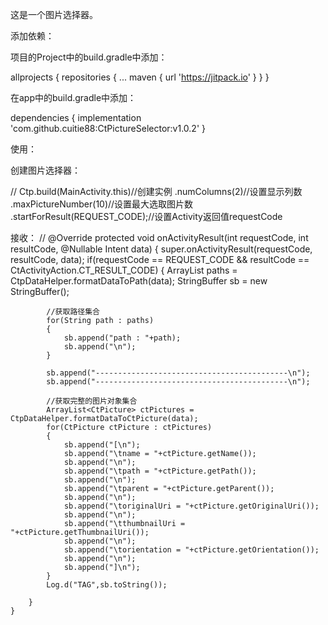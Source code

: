 这是一个图片选择器。


添加依赖：

项目的Project中的build.gradle中添加：

allprojects {
		repositories {
			...
			maven { url 'https://jitpack.io' }
		}
	}

在app中的build.gradle中添加：

dependencies {
	        implementation 'com.github.cuitie88:CtPictureSelector:v1.0.2'
}

使用：

创建图片选择器：

//
Ctp.build(MainActivity.this)//创建实例
     .numColumns(2)//设置显示列数
     .maxPictureNumber(10)//设置最大选取图片数
     .startForResult(REQUEST_CODE);//设置Activity返回值requestCode
              
              
接收：
//
@Override
    protected void onActivityResult(int requestCode, int resultCode, @Nullable Intent data)
    {
        super.onActivityResult(requestCode, resultCode, data);
        if(requestCode == REQUEST_CODE && resultCode == CtActivityAction.CT_RESULT_CODE)
        {
            ArrayList<String> paths =  CtpDataHelper.formatDataToPath(data);
            StringBuffer sb = new StringBuffer();

            //获取路径集合
            for(String path : paths)
            {
                sb.append("path : "+path);
                sb.append("\n");
            }

            sb.append("-------------------------------------------\n");
            sb.append("-------------------------------------------\n");

            //获取完整的图片对象集合
            ArrayList<CtPicture> ctPictures = CtpDataHelper.formatDataToCtPicture(data);
            for(CtPicture ctPicture : ctPictures)
            {
                sb.append("[\n");
                sb.append("\tname = "+ctPicture.getName());
                sb.append("\n");
                sb.append("\tpath = "+ctPicture.getPath());
                sb.append("\n");
                sb.append("\tparent = "+ctPicture.getParent());
                sb.append("\n");
                sb.append("\toriginalUri = "+ctPicture.getOriginalUri());
                sb.append("\n");
                sb.append("\tthumbnailUri = "+ctPicture.getThumbnailUri());
                sb.append("\n");
                sb.append("\torientation = "+ctPicture.getOrientation());
                sb.append("\n");
                sb.append("]\n");
            }
            Log.d("TAG",sb.toString());

        }
    }
